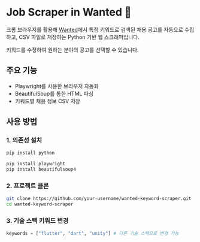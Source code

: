 # Job Scraper in Wanted 📰

크롬 브라우저를 활용해 [Wanted](https://www.wanted.co.kr)에서 특정 키워드로 검색된 채용 공고를 자동으로 수집하고, CSV 파일로 저장하는 Python 기반 웹 스크래퍼입니다.

키워드를 수정하여 원하는 분야의 공고를 선택할 수 있습니다.

## 주요 기능
- Playwright를 사용한 브라우저 자동화
- BeautifulSoup를 통한 HTML 파싱
- 키워드별 채용 정보 CSV 저장

## 사용 방법

### 1. 의존성 설치
```bash
pip install python

pip install playwright
pip install beautifulsoup4
```

### 2. 프로젝트 클론
```bash
git clone https://github.com/your-username/wanted-keyword-scraper.git
cd wanted-keyword-scraper
```

### 3. 기술 스택 키워드 변경
```python
keywords = ["flutter", "dart", "unity"] # 다른 기술 스택으로 변경 가능
```
